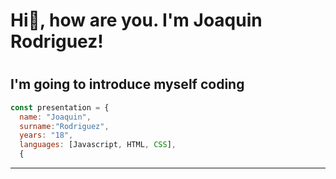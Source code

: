 <h1>Hi👋, how are you. I'm Joaquin Rodriguez!<h1>

<h2> I'm going to introduce myself coding </h2> 

```javascript
const presentation = {
  name: "Joaquin",
  surname:"Rodriguez",
  years: "18",
  languages: [Javascript, HTML, CSS],
  {
```
---


